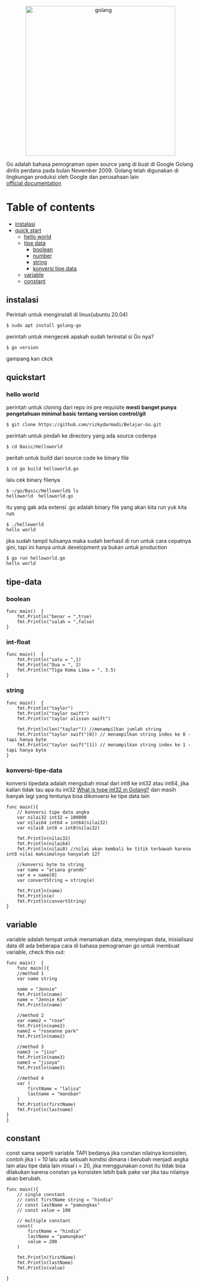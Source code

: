<!--lint disable no-literal-urls-->

<p align="center">
  <a href="https://go.dev/">
    <img
      alt="golang"
      src="https://miro.medium.com/max/1200/0*1cn_mKQxd-Z0ikvT.png"
      width="400"
    />
  </a>
</p>

Go adalah bahasa pemograman open source yang di buat di Google
Golang dirilis perdana pada bulan November 2009. Golang telah digunakan di lingkungan produksi oleh Google dan perusahaan lain
<br>
[official documentation](https://go.dev/)
# Table of contents

* [instalasi](#instalasi)
* [quick start](#quickstart)
  * [hello world](#hello-world)
  * [tipe data](#tipe-data)
  	* [boolean](#boolean)
  	* [number](#int-float)
  	* [string](#string)
  	* [konversi tipe data](#konversi-tipe-data)
  * [variable](#variable)
  * [constant](#constant)
  


## instalasi
Perintah untuk menginstall di linux(ubuntu 20.04)
```console
$ sudo apt install golang-go
```
perintah untuk mengecek apakah sudah terinstal si Go nya?
```console
$ go version
```
gampang kan ckck

## quickstart
### hello world

perintah untuk cloning dari repo ini
pre requisite **mesti banget punya pengetahuan minimal basic tentang version control/git**
```console
$ git clone https://github.com/rizkydarmadi/Belajar-Go.git
```
perintah untuk pindah ke directory yang ada source codenya
```console
$ cd Basic/Helloworld
```
peritah untuk build dari source code ke binary file
```console
$ cd go build helloworld.go
```
lalu cek binary filenya
```console
$ ~/go/Basic/Helloworld$ ls
helloworld  helloworld.go
```
itu yang gak ada extensi .go adalah binary file yang akan kita run
yuk kita run
```console
$ ./helloworld 
hello world
```
jika sudah tampil tulisanya maka sudah berhasil di run
untuk cara cepatnya gini, tapi ini hanya untuk development ya bukan untuk production
```console
$ go run helloworld.go
hello world
```
## tipe-data
### boolean
```
func main()  {
	fmt.Println("benar = ",true)
	fmt.Println("salah = ",false)
}
```
### int-float
```
func main()  {
	fmt.Println("satu = ",1)
	fmt.Println("Dua = ", 2)
	fmt.Println("Tiga Koma Lima = ", 3.5)
}
```
### string
```
func main()  {
	fmt.Println("taylor")
	fmt.Println("taylor swift")
	fmt.Println("taylor alisson swift")

	fmt.Println(len("taylor")) //menampilkan jumlah string
	fmt.Println("taylor swift"[0]) // menampilkan string index ke 0 - tapi hanya byte
	fmt.Println("taylor swift"[1]) // menampilkan string index ke 1 - tapi hanya byte
}
```
### konversi-tipe-data
konversi tipedata adalah mengubah misal dari int8 ke int32 atau int64, jika kalian tidak tau apa itu int32 [What is type int32 in Golang?](https://www.educative.io/edpresso/what-is-type-int32-in-golang) dan masih banyak lagi yang tentunya bisa dikonversi ke tipe data lain

```
func main(){
	// konversi tipe data angka
	var nilai32 int32 = 100000
	var nilai64 int64 = int64(nilai32)
	var nilai8 int8 = int8(nilai32)

	fmt.Println(nilai32)
	fmt.Println(nilai64)
	fmt.Println(nilai8) //nilai akan kembali ke titik terbawah karena int8 nilai maksimalnya hanyalah 127

	//konversi byte to string
	var name = "ariana grande"
	var e = name[0]
	var convertString = string(e)

	fmt.Println(name) 
	fmt.Println(e)
	fmt.Println(convertString)
}
```

## variable
variable adalah tempat untuk menamakan data, menyimpan data, inisialisasi data dll
ada beberapa cara di bahasa pemograman go untuk membuat variable, check this out:
```
func main()  {
	func main(){
	//method 1
	var name string

	name = "Jennie"
	fmt.Println(name)
	name = "Jennie Kim"
	fmt.Println(name)

	//method 2
	var name2 = "rose"
	fmt.Println(name2)
	name2 = "roseanne park"
	fmt.Println(name2)

	//method 3
	name3 := "jiso"
	fmt.Println(name3)
	name3 = "jisoya"
	fmt.Println(name3)

	//method 4
	var (
		firstName = "lalisa"
		lastname = "manoban"
	)
	fmt.Println(firstName)
	fmt.Println(lastname)
}
}
```
## constant
const sama seperti variable TAPI bedanya jika constan nilainya konsisten, contoh jika i = 10 lalu ada sebuah kondisi dimana i berubah menjadi angka lain atau tipe data lain misal i = 20, jika menggunakan const itu tidak bisa dilakukan karena constan ya konsisten lebih baik pake var jika tau nilainya akan berubah.

```
func main(){
	// single constant
	// const firstName string = "hindia"
	// const lastName = "pamungkas"
	// const value = 100

	// multiple constant
	const(
		firstName = "hindia"
		lastName = "pamungkas"
		value = 200
	)

	fmt.Println(firstName)
	fmt.Println(lastName)
	fmt.Println(value)

}
```

